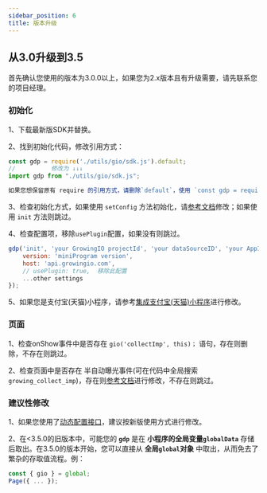 ```yaml
---
sidebar_position: 6
title: 版本升级
---
```


## 从3.0升级到3.5

首先确认您使用的版本为3.0.0以上，如果您为2.x版本且有升级需要，请先联系您的项目经理。

### 初始化

1、下载最新版SDK并替换。

2、找到初始化代码，修改引用方式：
```js
const gdp = require('./utils/gio/sdk.js').default;
//          修改为 ↓↓↓
import gdp from "./utils/gio/sdk.js";

如果您想保留原有 require 的引用方式，请删除`default`，使用 `const gdp = require('./utils/gio/sdk.js');` 即可。
```
3、检查初始化方式，如果使用 `setConfig` 方法初始化，请[参考文档](/docs/miniprogram/3.5/integration/wx)修改；如果使用 `init` 方法则跳过。

4、检查配置项，移除`usePlugin`配置，如果没有则跳过。
```js
gdp('init', 'your GrowingIO projectId', 'your dataSourceID', 'your AppId', {
    version: 'miniProgram version',
    host: 'api.growingio.com',
    // usePlugin: true,  移除此配置
    ...other settings
});
```
5、如果您是支付宝(天猫)小程序，请参考[集成支付宝(天猫)小程序](/docs/miniprogram/3.5/integration/alipay)进行修改。

### 页面

1、检查onShow事件中是否存在 `gio('collectImp', this)；` 语句，存在则删除，不存在则跳过。

2、检查页面中是否存在 半自动曝光事件(可在代码中全局搜索`growing_collect_imp`)，存在则[参考文档](/docs/miniprogram/3.5/internally#半自动曝光事件)进行修改，不存在则跳过。

### 建议性修改

1、如果您使用了[动态配置接口](/docs/miniprogram/3.5/commonlyApi#动态配置接口)，建议按新版使用方式进行修改。

2、在<3.5.0的旧版本中，可能您的 **`gdp`** 是在 **小程序的全局变量`globalData`** 存储后取出。在3.5.0的版本开始，您可以直接从 **全局`global`对象** 中取出，从而免去了繁杂的存取值流程。例：
```js
const { gio } = global;
Page({ ... });
```
